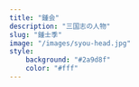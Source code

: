 ```yaml
---
title: "鍾会"
description: "三国志の人物"
slug: "鍾士季"
image: "/images/syou-head.jpg"
style:
    background: "#2a9d8f"
    color: "#fff"
---
```

